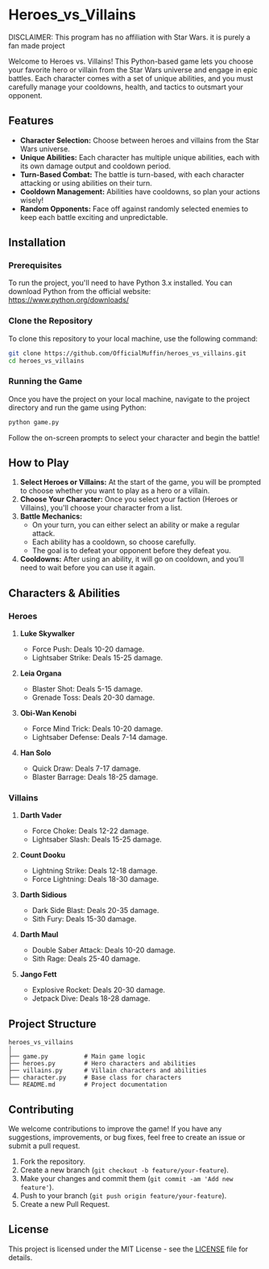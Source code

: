# Heroes_vs_Villains

DISCLAIMER: This program has no affiliation with Star Wars. it is purely a fan made project

Welcome to Heroes vs. Villains! This Python-based game lets you choose your favorite hero or villain from the Star Wars universe and engage in epic battles. Each character comes with a set of unique abilities, and you must carefully manage your cooldowns, health, and tactics to outsmart your opponent.

## Features

- **Character Selection:** Choose between heroes and villains from the Star Wars universe.
- **Unique Abilities:** Each character has multiple unique abilities, each with its own damage output and cooldown period.
- **Turn-Based Combat:** The battle is turn-based, with each character attacking or using abilities on their turn.
- **Cooldown Management:** Abilities have cooldowns, so plan your actions wisely!
- **Random Opponents:** Face off against randomly selected enemies to keep each battle exciting and unpredictable.

## Installation

### Prerequisites

To run the project, you'll need to have Python 3.x installed. You can download Python from the official website: https://www.python.org/downloads/

### Clone the Repository

To clone this repository to your local machine, use the following command:

```bash
git clone https://github.com/OfficialMuffin/heroes_vs_villains.git
cd heroes_vs_villains
```

### Running the Game

Once you have the project on your local machine, navigate to the project directory and run the game using Python:

```bash
python game.py
```

Follow the on-screen prompts to select your character and begin the battle!

## How to Play

1. **Select Heroes or Villains:** At the start of the game, you will be prompted to choose whether you want to play as a hero or a villain.
2. **Choose Your Character:** Once you select your faction (Heroes or Villains), you'll choose your character from a list.
3. **Battle Mechanics:**
    - On your turn, you can either select an ability or make a regular attack.
    - Each ability has a cooldown, so choose carefully.
    - The goal is to defeat your opponent before they defeat you.
4. **Cooldowns:** After using an ability, it will go on cooldown, and you’ll need to wait before you can use it again.

## Characters & Abilities

### Heroes

1. **Luke Skywalker**
   - Force Push: Deals 10-20 damage.
   - Lightsaber Strike: Deals 15-25 damage.
   
2. **Leia Organa**
   - Blaster Shot: Deals 5-15 damage.
   - Grenade Toss: Deals 20-30 damage.

3. **Obi-Wan Kenobi**
   - Force Mind Trick: Deals 10-20 damage.
   - Lightsaber Defense: Deals 7-14 damage.

4. **Han Solo**
   - Quick Draw: Deals 7-17 damage.
   - Blaster Barrage: Deals 18-25 damage.

### Villains

1. **Darth Vader**
   - Force Choke: Deals 12-22 damage.
   - Lightsaber Slash: Deals 15-25 damage.
   
2. **Count Dooku**
   - Lightning Strike: Deals 12-18 damage.
   - Force Lightning: Deals 18-30 damage.
   
3. **Darth Sidious**
   - Dark Side Blast: Deals 20-35 damage.
   - Sith Fury: Deals 15-30 damage.
   
4. **Darth Maul**
   - Double Saber Attack: Deals 10-20 damage.
   - Sith Rage: Deals 25-40 damage.

5. **Jango Fett**
   - Explosive Rocket: Deals 20-30 damage.
   - Jetpack Dive: Deals 18-28 damage.

## Project Structure

```
heroes_vs_villains
│
├── game.py          # Main game logic
├── heroes.py        # Hero characters and abilities
├── villains.py      # Villain characters and abilities
├── character.py     # Base class for characters
└── README.md        # Project documentation
```

## Contributing

We welcome contributions to improve the game! If you have any suggestions, improvements, or bug fixes, feel free to create an issue or submit a pull request.

1. Fork the repository.
2. Create a new branch (`git checkout -b feature/your-feature`).
3. Make your changes and commit them (`git commit -am 'Add new feature'`).
4. Push to your branch (`git push origin feature/your-feature`).
5. Create a new Pull Request.

## License

This project is licensed under the MIT License - see the [LICENSE](LICENSE) file for details.
